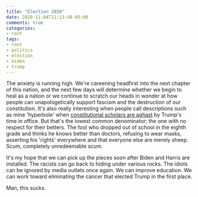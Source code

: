 ```yaml
---
title: "Election 2020"
date: 2020-11-04T11:13:48-05:00
comments: true
categories:
- rant
tags:
- rant
- politics
- election
- biden
- trump
---
```


The anxiety is running high. We're careening headfirst into the next chapter of this nation, and the next few days will determine whether we begin to heal as a nation or we continue to scratch our heads in wonder at how people can unapologetically support fascism and the destruction of our constitution. It's also really interesting when people call descriptions such as mine 'hyperbole' when [constitutional scholars are aghast](https://www.cnn.com/2019/12/06/politics/legal-scholars-letter-trump-impeachment/index.html) by Trump's time in office. But that's the lowest common denominator; the one with no respect for their betters. The fool who dropped out of school in the eighth grade and thinks he knows better than doctors, refusing to wear masks, asserting his 'rights' everywhere and that everyone else are merely sheep. Scum, completely unredeemable scum.

It's my hope that we can pick up the pieces soon after Biden and Harris are installed. The racists can go back to hiding under various rocks. The idiots can be ignored by media outlets once again. We can improve education. We can work toward eliminating the cancer that elected Trump in the first place.

Man, this sucks.
